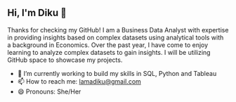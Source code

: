 ## Hi, I'm Diku 👋

Thanks for checking my GitHub! I am a Business Data Analyst with expertise in providing insights based on complex datasets using analytical tools with a background in Economics. Over the past year, I have come to enjoy learning to analyze complex datasets to gain insights. I will be utilizing GitHub space to showcase my projects. 

- 🌱 I’m currently working to build my skills in SQL, Python and Tableau
- 📫 How to reach me: lamadiku@gmail.com
- 😄 Pronouns: She/Her


<!--
**Lamadiku/Lamadiku** is a ✨ _special_ ✨ repository because its `README.md` (this file) appears on your GitHub profile.

Here are some ideas to get you started:

- 🔭 I’m currently working on ...
- 🌱 I’m currently learning ...
- 👯 I’m looking to collaborate on ...
- 🤔 I’m looking for help with ...
- 💬 Ask me about ...
- 📫 How to reach me: ...
- 😄 Pronouns: ...
- ⚡ Fun fact: ...
-->
